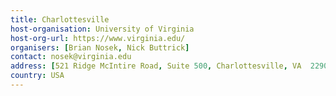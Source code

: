 ```yaml
---
title: Charlottesville 
host-organisation: University of Virginia 
host-org-url: https://www.virginia.edu/ 
organisers: [Brian Nosek, Nick Buttrick] 
contact: nosek@virginia.edu 
address: [521 Ridge McIntire Road, Suite 500, Charlottesville, VA  22903]
country: USA
---
```


